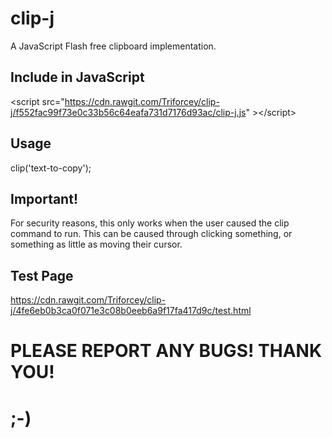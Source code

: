 # clip-j
A JavaScript Flash free clipboard implementation.
## Include in JavaScript
&lt;script src="https://cdn.rawgit.com/Triforcey/clip-j/f552fac99f73e0c33b56c64eafa731d7176d93ac/clip-j.js" &gt;&lt;/script&gt;
## Usage
clip('text-to-copy');
## Important!
For security reasons, this only works when the user caused the clip command to run. This can be caused through clicking something, or something as little as moving their cursor.
## Test Page
https://cdn.rawgit.com/Triforcey/clip-j/4fe6eb0b3ca0f071e3c08b0eeb6a9f17fa417d9c/test.html
# PLEASE REPORT ANY BUGS! THANK YOU!
# ;-)
